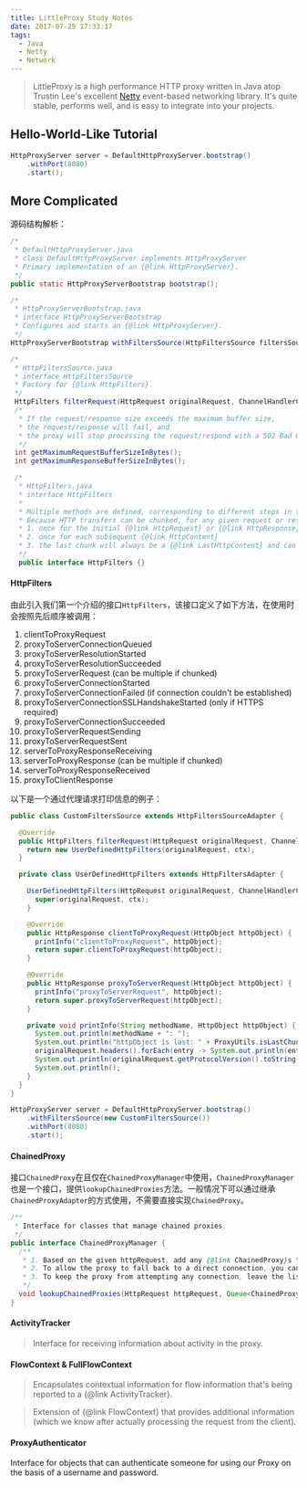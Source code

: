 ```yaml
---
title: LittleProxy Study Notes
date: 2017-07-25 17:33:17
tags:
  - Java
  - Netty
  - Network
---
```

> LittleProxy is a high performance HTTP proxy written in Java atop Trustin Lee's excellent [Netty](http://netty.io) event-based networking library. It's quite stable, performs well, and is easy to integrate into your projects.

## Hello-World-Like Tutorial
``` Java
HttpProxyServer server = DefaultHttpProxyServer.bootstrap()
    .withPort(8080)
    .start();
```

## More Complicated
源码结构解析：

``` Java
/*
 * DefaultHttpProxyServer.java
 * class DefaultHttpProxyServer implements HttpProxyServer
 * Primary implementation of an {@link HttpProxyServer}.
 */
public static HttpProxyServerBootstrap bootstrap();

/*
 * HttpProxyServerBootstrap.java
 * interface HttpProxyServerBootstrap
 * Configures and starts an {@link HttpProxyServer}.
 */
HttpProxyServerBootstrap withFiltersSource(HttpFiltersSource filtersSource);

/*
 * HttpFiltersSource.java
 * interface HttpFiltersSource
 * Factory for {@link HttpFilters}.
 */
 HttpFilters filterRequest(HttpRequest originalRequest, ChannelHandlerContext ctx);
 /*
  * If the request/response size exceeds the maximum buffer size,
  * the request/response will fail, and
  * the proxy will stop processing the request/respond with a 502 Bad Gateway error.
  */
 int getMaximumRequestBufferSizeInBytes();
 int getMaximumResponseBufferSizeInBytes();

 /*
  * HttpFilters.java
  * interface HttpFilters
  *
  * Multiple methods are defined, corresponding to different steps in the request processing lifecycle.
  * Because HTTP transfers can be chunked, for any given request or response, the filter methods (that can modify request/response in place) may be called multiple times:
  * 1. once for the initial {@link HttpRequest} or {@link HttpResponse}
  * 2. once for each subsequent {@link HttpContent}
  * 3. the last chunk will always be a {@link LastHttpContent} and can be checked for being last using {@link ProxyUtils#isLastChunk(HttpObject)}.
  */
  public interface HttpFilters {}
```

#### HttpFilters
由此引入我们第一个介绍的接口`HttpFilters`，该接口定义了如下方法，在使用时会按照先后顺序被调用：

1. clientToProxyRequest
2. proxyToServerConnectionQueued
3. proxyToServerResolutionStarted
4. proxyToServerResolutionSucceeded
5. proxyToServerRequest (can be multiple if chunked)
6. proxyToServerConnectionStarted
7. proxyToServerConnectionFailed (if connection couldn't be established)
8. proxyToServerConnectionSSLHandshakeStarted (only if HTTPS required)
9. proxyToServerConnectionSucceeded
10. proxyToServerRequestSending
11. proxyToServerRequestSent
12. serverToProxyResponseReceiving
13. serverToProxyResponse (can be multiple if chunked)
14. serverToProxyResponseReceived
15. proxyToClientResponse

以下是一个通过代理请求打印信息的例子：
``` Java
public class CustomFiltersSource extends HttpFiltersSourceAdapter {

  @Override
  public HttpFilters filterRequest(HttpRequest originalRequest, ChannelHandlerContext ctx) {
    return new UserDefinedHttpFilters(originalRequest, ctx);
  }

  private class UserDefinedHttpFilters extends HttpFiltersAdapter {

    UserDefinedHttpFilters(HttpRequest originalRequest, ChannelHandlerContext ctx) {
      super(originalRequest, ctx);
    }

    @Override
    public HttpResponse clientToProxyRequest(HttpObject httpObject) {
      printInfo("clientToProxyRequest", httpObject);
      return super.clientToProxyRequest(httpObject);
    }

    @Override
    public HttpResponse proxyToServerRequest(HttpObject httpObject) {
      printInfo("proxyToServerRequest", httpObject);
      return super.proxyToServerRequest(httpObject);
    }

    private void printInfo(String methodName, HttpObject httpObject) {
      System.out.println(methodName + ": ");
      System.out.println("httpObject is last: " + ProxyUtils.isLastChunk(httpObject));
      originalRequest.headers().forEach(entry -> System.out.println(entry.getKey() + ": " + entry.getValue()));
      System.out.println(originalRequest.getProtocolVersion().toString() + " " + originalRequest.getUri());
      System.out.println();
    }
  }
}
```

``` Java
HttpProxyServer server = DefaultHttpProxyServer.bootstrap()
    .withFiltersSource(new CustomFiltersSource())
    .withPort(8080)
    .start();
```

#### ChainedProxy
接口`ChainedProxy`在且仅在`ChainedProxyManager`中使用，`ChainedProxyManager`也是一个接口，提供`lookupChainedProxies`方法。一般情况下可以通过继承`ChainedProxyAdapter`的方式使用，不需要直接实现`ChainedProxy`。
``` Java
/**
 * Interface for classes that manage chained proxies.
 */
public interface ChainedProxyManager {
  /**
   * 1. Based on the given httpRequest, add any {@link ChainedProxy}s to the list that should be used to process the request. The downstream proxy will attempt to connect to each of these in the order that they appear until it successfully connects to one.
   * 2. To allow the proxy to fall back to a direct connection, you can add {@link ChainedProxyAdapter#FALLBACK_TO_DIRECT_CONNECTION} to the end of the list.
   * 3. To keep the proxy from attempting any connection, leave the list blank. This will cause the proxy to return a 502 response.
   */
  void lookupChainedProxies(HttpRequest httpRequest, Queue<ChainedProxy> chainedProxies);
}
```

#### ActivityTracker
> Interface for receiving information about activity in the proxy.

#### FlowContext & FullFlowContext
> Encapsulates contextual information for flow information that's being reported to a {@link ActivityTracker}.

> Extension of {@link FlowContext} that provides additional information (which we know after actually processing the request from the client).

#### ProxyAuthenticator
Interface for objects that can authenticate someone for using our Proxy on the basis of a username and password.
